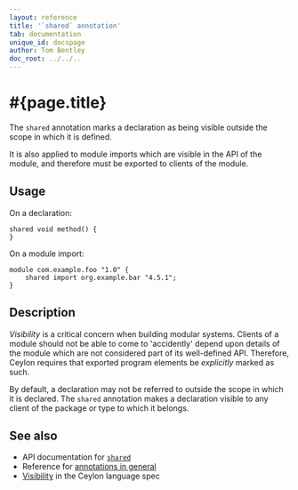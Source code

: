 ```yaml
---
layout: reference
title: '`shared` annotation'
tab: documentation
unique_id: docspage
author: Tom Bentley
doc_root: ../../..
---
```


# #{page.title}

The `shared` annotation marks a declaration as being visible outside 
the scope in which it is defined.

It is also applied to module imports which are visible in the API of 
the module, and therefore must be exported to clients of the module.

## Usage

On a declaration:

<!-- try: -->
    shared void method() {
    }

On a module import:

<!-- try: -->
    module com.example.foo "1.0" {
        shared import org.example.bar "4.5.1";
    }

## Description

_Visibility_ is a critical concern when building modular systems.
Clients of a module should not be able to come to 'accidently' 
depend upon details of the module which are not considered part
of its well-defined API. Therefore, Ceylon requires that exported 
program elements be _explicitly_ marked as such.

By default, a declaration may not be referred to outside the scope 
in which it is declared. The `shared` annotation makes a declaration
visible to any client of the package or type to which it belongs.

## See also

* API documentation for [`shared`](#{site.urls.apidoc_current}/index.html#shared)
* Reference for [annotations in general](../../structure/annotation/)
* [Visibility](#{site.urls.spec_current}#visibility) in the Ceylon 
  language spec
